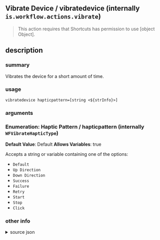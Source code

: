 
## Vibrate Device / vibratedevice (internally `is.workflow.actions.vibrate`)


> This action requires that Shortcuts has permission to use [object Object].


## description
### summary
Vibrates the device for a short amount of time.


### usage
`vibratedevice hapticpattern=[string <${strInfo}>]`

### arguments
### Enumeration: Haptic Pattern / hapticpattern (internally `WFVibrateHapticType`)
**Default Value**: Default
**Allows Variables**: true


Accepts a string 
or variable
containing one of the options:

- `Default`
- `Up Direction`
- `Down Direction`
- `Success`
- `Failure`
- `Retry`
- `Start`
- `Stop`
- `Click`

### other info

<details><summary>source json</summary>
```json
{
	"ActionClass": "WFVibrateAction",
	"ActionKeywords": [
		"vibration",
		"taptic",
		"haptic",
		"notification",
		"alert"
	],
	"Category": "Scripting",
	"Description": {
		"DescriptionSummary": "Vibrates the device for a short amount of time."
	},
	"IconName": "Notification.png",
	"InputPassthrough": true,
	"Name": "Vibrate Device",
	"Parameters": [
		{
			"Class": "WFEnumerationParameter",
			"DefaultValue": "Default",
			"Description": "When run on Apple Watch, the selected pattern will be tapped on to your wrist.",
			"Hidden": true,
			"Items": [
				"Default",
				"Up Direction",
				"Down Direction",
				"Success",
				"Failure",
				"Retry",
				"Start",
				"Stop",
				"Click"
			],
			"Key": "WFVibrateHapticType",
			"Label": "Haptic Pattern",
			"RequiredResources": [
				{
					"WFResourceClass": "WFWorkflowTypeResource",
					"WFWorkflowType": "WatchKit"
				}
			]
		}
	],
	"RequiredResources": [
		{
			"WFDeviceAttributes": {
				"WFDeviceAttributeCapabilities": [
					"Vibration"
				]
			},
			"WFResourceClass": "WFDeviceAttributesResource"
		}
	],
	"Subcategory": "Notification"
}
```
</details>
